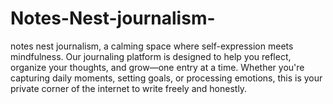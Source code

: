 # Notes-Nest-journalism-
notes nest journalism, a calming space where self-expression meets mindfulness. Our journaling platform is designed to help you reflect, organize your thoughts, and grow—one entry at a time. Whether you're capturing daily moments, setting goals, or processing emotions, this is your private corner of the internet to write freely and honestly. 
